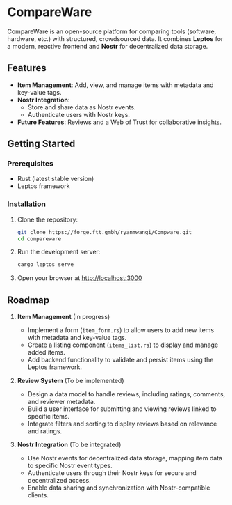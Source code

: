 # CompareWare

CompareWare is an open-source platform for comparing tools (software, hardware, etc.) with structured, crowdsourced data. It combines **Leptos** for a modern, reactive frontend and **Nostr** for decentralized data storage.

## **Features**
- **Item Management**: Add, view, and manage items with metadata and key-value tags.
- **Nostr Integration**: 
  - Store and share data as Nostr events.
  - Authenticate users with Nostr keys.
- **Future Features**: Reviews and a Web of Trust for collaborative insights.


## **Getting Started**

### Prerequisites
- Rust (latest stable version)
- Leptos framework

### Installation
1. Clone the repository:
   ```bash
   git clone https://forge.ftt.gmbh/ryanmwangi/Compware.git
   cd compareware
   ```
2. Run the development server:
   ```bash
   cargo leptos serve
   ```
3. Open your browser at [http://localhost:3000](http://localhost:3000)

## **Roadmap**

1. **Item Management** (In progress)
   - Implement a form (`item_form.rs`) to allow users to add new items with metadata and key-value tags.
   - Create a listing component (`items_list.rs`) to display and manage added items.
   - Add backend functionality to validate and persist items using the Leptos framework.

2. **Review System** (To be implemented)
   - Design a data model to handle reviews, including ratings, comments, and reviewer metadata.
   - Build a user interface for submitting and viewing reviews linked to specific items.
   - Integrate filters and sorting to display reviews based on relevance and ratings.

3. **Nostr Integration** (To be integrated)
   - Use Nostr events for decentralized data storage, mapping item data to specific Nostr event types.
   - Authenticate users through their Nostr keys for secure and decentralized access.
   - Enable data sharing and synchronization with Nostr-compatible clients.